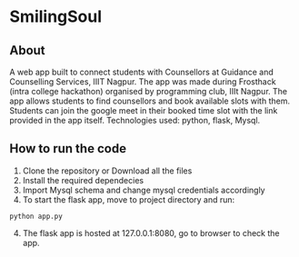 # SmilingSoul 

## About
A web app built to connect students with Counsellors at Guidance and Counselling Services, IIIT Nagpur. The app was made during Frosthack (intra college hackathon) organised by programming club, IIIt Nagpur. The app allows students to find counsellors and book available slots with them. Students can join the google meet in their booked time slot with the link provided in the app itself. Technologies used: python, flask, Mysql.
## How to run the code
1. Clone the repository or Download all the files
2. Install the required dependecies
3. Import Mysql schema and change mysql credentials accordingly
4. To start the flask app, move to project directory and run:
```
python app.py
```
4. The flask app is hosted at 127.0.0.1:8080, go to browser to check the app.

